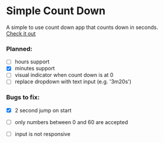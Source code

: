 # Simple Count Down
A simple to use count down app that counts down in seconds.\
[Check it out](https://ropfoo.github.io/Simple-Count-Down/)

### Planned:
- [ ] hours support
- [x] minutes support
- [ ] visual indicator when count down is at 0
- [ ] replace dropdown with text input (e.g. '3m20s')

### Bugs to fix:
- [x] 2 second jump on start
- [ ] only numbers between 0 and 60 are accepted
- [ ] input is not responsive




